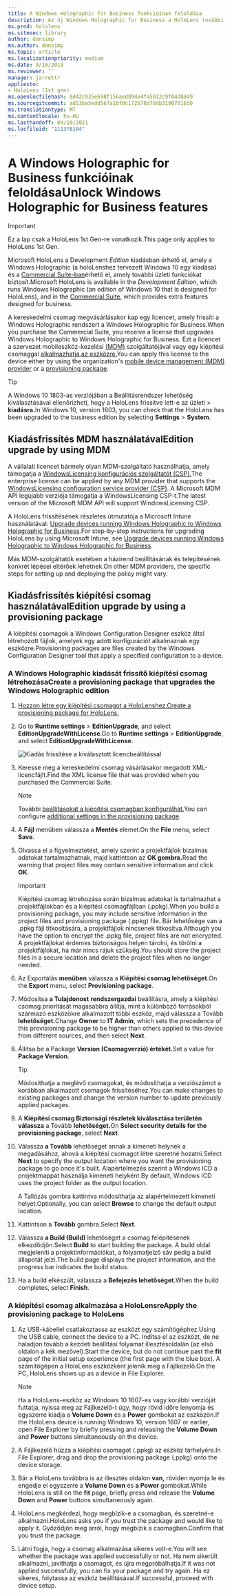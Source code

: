```yaml
---
title: A Windows Holographic for Business funkcióinak feloldása
description: Az új Windows Holographic for Business a HoloLens további, üzleti használatra tervezett funkciókat biztosít.
ms.prod: hololens
ms.sitesec: library
author: dansimp
ms.author: dansimp
ms.topic: article
ms.localizationpriority: medium
ms.date: 9/16/2019
ms.reviewer: ''
manager: jarrettr
appliesto:
- HoloLens (1st gen)
ms.openlocfilehash: 8d42c935e698f156aed894e4fa5012c9f04d8d49
ms.sourcegitcommit: ad53ba5edd567a18f0c172578d78db3190701650
ms.translationtype: MT
ms.contentlocale: hu-HU
ms.lasthandoff: 04/19/2021
ms.locfileid: "111378104"
---
```

# <a name="unlock-windows-holographic-for-business-features"></a><span data-ttu-id="416b0-103">A Windows Holographic for Business funkcióinak feloldása</span><span class="sxs-lookup"><span data-stu-id="416b0-103">Unlock Windows Holographic for Business features</span></span>

> [!IMPORTANT]
> <span data-ttu-id="416b0-104">Ez a lap csak a HoloLens 1st Gen-re vonatkozik.</span><span class="sxs-lookup"><span data-stu-id="416b0-104">This page only applies to HoloLens 1st Gen.</span></span>

<span data-ttu-id="416b0-105">Microsoft HoloLens a Development *Edition* kiadásban érhető el, amely a Windows Holographic (a holoLenshez tervezett Windows 10 egy kiadása) és a [Commercial Suite-ban](hololens-commercial-features.md)érhető el, amely további üzleti funkciókat biztosít.</span><span class="sxs-lookup"><span data-stu-id="416b0-105">Microsoft HoloLens is available in the *Development Edition*, which runs Windows Holographic (an edition of Windows 10 that is designed for HoloLens), and in the [Commercial Suite](hololens-commercial-features.md), which provides extra features designed for business.</span></span>

<span data-ttu-id="416b0-106">A kereskedelmi csomag megvásárlásakor kap egy licencet, amely frissíti a Windows Holographic rendszert a Windows Holographic for Business.</span><span class="sxs-lookup"><span data-stu-id="416b0-106">When you purchase the Commercial Suite, you receive a license that upgrades Windows Holographic to Windows Holographic for Business.</span></span> <span data-ttu-id="416b0-107">Ezt a licencet a szervezet mobileszköz-kezelési [(MDM)](#edition-upgrade-by-using-mdm) szolgáltatójával vagy egy kiépítési csomaggal [alkalmazhatja az eszközre.](#edition-upgrade-by-using-a-provisioning-package)</span><span class="sxs-lookup"><span data-stu-id="416b0-107">You can apply this license to the device either by using the organization's [mobile device management (MDM) provider](#edition-upgrade-by-using-mdm) or a [provisioning package](#edition-upgrade-by-using-a-provisioning-package).</span></span>

> [!TIP]
> <span data-ttu-id="416b0-108">A Windows 10 1803-as verziójában a Beállításrendszer lehetőség kiválasztásával ellenőrizheti, hogy a HoloLens frissítve lett-e az üzleti  >  **kiadásra.**</span><span class="sxs-lookup"><span data-stu-id="416b0-108">In Windows 10, version 1803, you can check that the HoloLens has been upgraded to the business edition by selecting **Settings** > **System**.</span></span>

## <a name="edition-upgrade-by-using-mdm"></a><span data-ttu-id="416b0-109">Kiadásfrissítés MDM használatával</span><span class="sxs-lookup"><span data-stu-id="416b0-109">Edition upgrade by using MDM</span></span>

<span data-ttu-id="416b0-110">A vállalati licencet bármely olyan MDM-szolgáltató használhatja, amely támogatja a [WindowsLicensing konfigurációs szolgáltatót (CSP).](https://msdn.microsoft.com/library/windows/hardware/dn904983.aspx)</span><span class="sxs-lookup"><span data-stu-id="416b0-110">The enterprise license can be applied by any MDM provider that supports the [WindowsLicensing configuration service provider (CSP)](https://msdn.microsoft.com/library/windows/hardware/dn904983.aspx).</span></span> <span data-ttu-id="416b0-111">A Microsoft MDM API legújabb verziója támogatja a WindowsLicensing CSP-t.</span><span class="sxs-lookup"><span data-stu-id="416b0-111">The latest version of the Microsoft MDM API will support WindowsLicensing CSP.</span></span>

<span data-ttu-id="416b0-112">A HoloLens frissítésének részletes útmutatója a Microsoft Intune használatával: [Upgrade devices running Windows Holographic to Windows Holographic for Business](https://docs.microsoft.com/intune/holographic-upgrade).</span><span class="sxs-lookup"><span data-stu-id="416b0-112">For step-by-step instructions for upgrading HoloLens by using Microsoft Intune, see [Upgrade devices running Windows Holographic to Windows Holographic for Business](https://docs.microsoft.com/intune/holographic-upgrade).</span></span>

 <span data-ttu-id="416b0-113">Más MDM-szolgáltatók esetében a házirend beállításának és telepítésének konkrét lépései eltérőek lehetnek.</span><span class="sxs-lookup"><span data-stu-id="416b0-113">On other MDM providers, the specific steps for setting up and deploying the policy might vary.</span></span>

## <a name="edition-upgrade-by-using-a-provisioning-package"></a><span data-ttu-id="416b0-114">Kiadásfrissítés kiépítési csomag használatával</span><span class="sxs-lookup"><span data-stu-id="416b0-114">Edition upgrade by using a provisioning package</span></span>

<span data-ttu-id="416b0-115">A kiépítési csomagok a Windows Configuration Designer eszköz által létrehozott fájlok, amelyek egy adott konfigurációt alkalmaznak egy eszközre.</span><span class="sxs-lookup"><span data-stu-id="416b0-115">Provisioning packages are files created by the Windows Configuration Designer tool that apply a specified configuration to a device.</span></span>

### <a name="create-a-provisioning-package-that-upgrades-the-windows-holographic-edition"></a><span data-ttu-id="416b0-116">A Windows Holographic kiadását frissítő kiépítési csomag létrehozása</span><span class="sxs-lookup"><span data-stu-id="416b0-116">Create a provisioning package that upgrades the Windows Holographic edition</span></span>

1. [<span data-ttu-id="416b0-117">Hozzon létre egy kiépítési csomagot a HoloLenshez.</span><span class="sxs-lookup"><span data-stu-id="416b0-117">Create a provisioning package for HoloLens.</span></span>](hololens-provisioning.md)
1. <span data-ttu-id="416b0-118">Go to **Runtime settings** > **EditionUpgrade**, and select **EditionUpgradeWithLicense**.</span><span class="sxs-lookup"><span data-stu-id="416b0-118">Go to **Runtime settings** > **EditionUpgrade**, and select **EditionUpgradeWithLicense**.</span></span>

    ![Kiadás frissítése a kiválasztott licencbeállítással](images/icd1.png)

1. <span data-ttu-id="416b0-120">Keresse meg a kereskedelmi csomag vásárlásakor megadott XML-licencfájlt.</span><span class="sxs-lookup"><span data-stu-id="416b0-120">Find the XML license file that was provided when you purchased the Commercial Suite.</span></span>

    > [!NOTE]
    > <span data-ttu-id="416b0-121">További [beállításokat a kiépítési csomagban konfigurálhat.](hololens-provisioning.md)</span><span class="sxs-lookup"><span data-stu-id="416b0-121">You can configure [additional settings in the provisioning package](hololens-provisioning.md).</span></span>

1. <span data-ttu-id="416b0-122">A **Fájl** menüben válassza a **Mentés** elemet.</span><span class="sxs-lookup"><span data-stu-id="416b0-122">On the **File** menu, select **Save**.</span></span> 

1. <span data-ttu-id="416b0-123">Olvassa el a figyelmeztetést, amely szerint a projektfájlok bizalmas adatokat tartalmazhatnak, majd kattintson az **OK gombra.**</span><span class="sxs-lookup"><span data-stu-id="416b0-123">Read the warning that project files may contain sensitive information and click **OK**.</span></span>

    > [!IMPORTANT]
    > <span data-ttu-id="416b0-124">Kiépítési csomag létrehozása során bizalmas adatokat is tartalmazhat a projektfájlokban és a kiépítési csomagfájlban (.ppkg).</span><span class="sxs-lookup"><span data-stu-id="416b0-124">When you build a provisioning package, you may include sensitive information in the project files and provisioning package (.ppkg) file.</span></span> <span data-ttu-id="416b0-125">Bár lehetősége van a .ppkg fájl titkosítására, a projektfájlok nincsenek titkosítva.</span><span class="sxs-lookup"><span data-stu-id="416b0-125">Although you have the option to encrypt the .ppkg file, project files are not encrypted.</span></span> <span data-ttu-id="416b0-126">A projektfájlokat érdemes biztonságos helyen tárolni, és törölni a projektfájlokat, ha már nincs rájuk szükség.</span><span class="sxs-lookup"><span data-stu-id="416b0-126">You should store the project files in a secure location and delete the project files when no longer needed.</span></span>

1. <span data-ttu-id="416b0-127">Az Exportálás **menüben** válassza a **Kiépítési csomag lehetőséget.**</span><span class="sxs-lookup"><span data-stu-id="416b0-127">On the **Export** menu, select **Provisioning package**.</span></span>

1. <span data-ttu-id="416b0-128">Módosítsa **a Tulajdonost** **rendszergazdai** beállításra, amely a kiépítési csomag prioritását magasabbra állítja, mint a különböző forrásokból származó eszközökre alkalmazott többi eszköz, majd válassza a Tovább **lehetőséget.**</span><span class="sxs-lookup"><span data-stu-id="416b0-128">Change **Owner** to **IT Admin**, which sets the precedence of this provisioning package to be higher than others applied to this device from different sources, and then select **Next**.</span></span>

1. <span data-ttu-id="416b0-129">Állítsa be a Package **Version (Csomagverzió) értékét.**</span><span class="sxs-lookup"><span data-stu-id="416b0-129">Set a value for **Package Version**.</span></span>

    > [!TIP]
    > <span data-ttu-id="416b0-130">Módosíthatja a meglévő csomagokat, és módosíthatja a verziószámot a korábban alkalmazott csomagok frissítéséhez.</span><span class="sxs-lookup"><span data-stu-id="416b0-130">You can make changes to existing packages and change the version number to update previously applied packages.</span></span>

1. <span data-ttu-id="416b0-131">A **Kiépítési csomag Biztonsági részletek kiválasztása területén válassza** a Tovább **lehetőséget.**</span><span class="sxs-lookup"><span data-stu-id="416b0-131">On **Select security details for the provisioning package**, select **Next**.</span></span>

1. <span data-ttu-id="416b0-132">Válassza **a Tovább** lehetőséget annak a kimeneti helynek a megadásához, ahová a kiépítési csomagot létre szeretné hozatni.</span><span class="sxs-lookup"><span data-stu-id="416b0-132">Select **Next** to specify the output location where you want the provisioning package to go once it's built.</span></span> <span data-ttu-id="416b0-133">Alapértelmezés szerint a Windows ICD a projektmappát használja kimeneti helyként.</span><span class="sxs-lookup"><span data-stu-id="416b0-133">By default, Windows ICD uses the project folder as the output location.</span></span>

    <span data-ttu-id="416b0-134">A Tallózás gombra  kattintva módosíthatja az alapértelmezett kimeneti helyet.</span><span class="sxs-lookup"><span data-stu-id="416b0-134">Optionally, you can select **Browse** to change the default output location.</span></span>

1. <span data-ttu-id="416b0-135">Kattintson a **Tovább** gombra.</span><span class="sxs-lookup"><span data-stu-id="416b0-135">Select **Next**.</span></span>

1. <span data-ttu-id="416b0-136">Válassza **a Build (Build)** lehetőséget a csomag felépítésének elkezdődjön.</span><span class="sxs-lookup"><span data-stu-id="416b0-136">Select **Build** to start building the package.</span></span> <span data-ttu-id="416b0-137">A build oldal megjeleníti a projektinformációkat, a folyamatjelző sáv pedig a build állapotát jelzi.</span><span class="sxs-lookup"><span data-stu-id="416b0-137">The build page displays the project information, and the progress bar indicates the build status.</span></span>

1. <span data-ttu-id="416b0-138">Ha a build elkészült, válassza a **Befejezés lehetőséget.**</span><span class="sxs-lookup"><span data-stu-id="416b0-138">When the build completes, select **Finish**.</span></span>

### <a name="apply-the-provisioning-package-to-hololens"></a><span data-ttu-id="416b0-139">A kiépítési csomag alkalmazása a HoloLensre</span><span class="sxs-lookup"><span data-stu-id="416b0-139">Apply the provisioning package to HoloLens</span></span>

1. <span data-ttu-id="416b0-140">Az USB-kábellel csatlakoztassa az eszközt egy számítógéphez.</span><span class="sxs-lookup"><span data-stu-id="416b0-140">Using the USB cable, connect the device to a PC.</span></span> <span data-ttu-id="416b0-141">Indítsa el az eszközt, de  ne haladjon tovább a kezdeti beállítási folyamat illesztésoldalán (az első oldalon a kék mezővel).</span><span class="sxs-lookup"><span data-stu-id="416b0-141">Start the device, but do not continue past the **fit** page of the initial setup experience (the first page with the blue box).</span></span> <span data-ttu-id="416b0-142">A számítógépen a HoloLens eszközként jelenik meg a Fájlkezelő.</span><span class="sxs-lookup"><span data-stu-id="416b0-142">On the PC, HoloLens shows up as a device in File Explorer.</span></span>

    > [!NOTE]
    > <span data-ttu-id="416b0-143">Ha a HoloLens-eszköz az Windows 10 1607-es vagy korábbi verzióját futtatja, nyissa meg az Fájlkezelő-t úgy, hogy rövid időre lenyomja és egyszerre kiadja a **Volume Down** és a **Power** gombokat az eszközön.</span><span class="sxs-lookup"><span data-stu-id="416b0-143">If the HoloLens device is running Windows 10, version 1607 or earlier, open File Explorer by briefly pressing and releasing the **Volume Down** and **Power** buttons simultaneously on the device.</span></span>

1. <span data-ttu-id="416b0-144">A Fájlkezelő húzza a kiépítési csomagot (.ppkg) az eszköz tárhelyére.</span><span class="sxs-lookup"><span data-stu-id="416b0-144">In File Explorer, drag and drop the provisioning package (.ppkg) onto the device storage.</span></span>

1. <span data-ttu-id="416b0-145">Bár a HoloLens továbbra is az illesztés oldalon **van,** röviden nyomja le és engedje el egyszerre a **Volume Down** és **a Power** gombokat.</span><span class="sxs-lookup"><span data-stu-id="416b0-145">While HoloLens is still on the **fit** page, briefly press and release the **Volume Down** and **Power** buttons simultaneously again.</span></span>

1. <span data-ttu-id="416b0-146">HoloLens megkérdezi, hogy megbízik-e a csomagban, és szeretné-e alkalmazni.</span><span class="sxs-lookup"><span data-stu-id="416b0-146">HoloLens asks you if you trust the package and would like to apply it.</span></span> <span data-ttu-id="416b0-147">Győződjön meg arról, hogy megbízik a csomagban.</span><span class="sxs-lookup"><span data-stu-id="416b0-147">Confirm that you trust the package.</span></span>

1. <span data-ttu-id="416b0-148">Látni fogja, hogy a csomag alkalmazása sikeres volt-e.</span><span class="sxs-lookup"><span data-stu-id="416b0-148">You will see whether the package was applied successfully or not.</span></span> <span data-ttu-id="416b0-149">Ha nem sikerült alkalmazni, javíthatja a csomagot, és újra megpróbálhatja.</span><span class="sxs-lookup"><span data-stu-id="416b0-149">If it was not applied successfully, you can fix your package and try again.</span></span> <span data-ttu-id="416b0-150">Ha ez sikeres, folytassa az eszköz beállításával.</span><span class="sxs-lookup"><span data-stu-id="416b0-150">If successful, proceed with device setup.</span></span>
